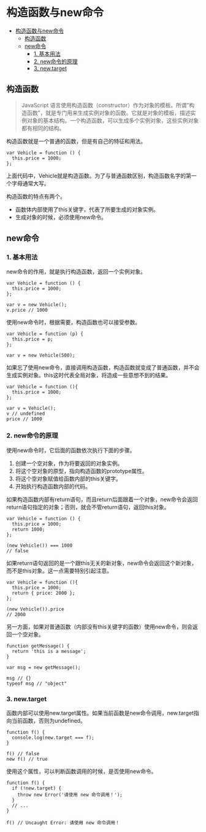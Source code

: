 # 构造函数与new命令

<!-- TOC -->

- [构造函数与new命令](#构造函数与new命令)
    - [构造函数](#构造函数)
    - [new命令](#new命令)
        - [1. 基本用法](#1-基本用法)
        - [2. new命令的原理](#2-new命令的原理)
        - [3. new.target](#3-newtarget)

<!-- /TOC -->

## 构造函数

> JavaScript 语言使用构造函数（constructor）作为对象的模板。所谓”构造函数”，就是专门用来生成实例对象的函数。它就是对象的模板，描述实例对象的基本结构。一个构造函数，可以生成多个实例对象，这些实例对象都有相同的结构。

构造函数就是一个普通的函数，但是有自己的特征和用法。

```obj
var Vehicle = function () {
  this.price = 1000;
};
```

上面代码中，Vehicle就是构造函数。为了与普通函数区别，构造函数名字的第一个字母通常大写。

构造函数的特点有两个。

- 函数体内部使用了this关键字，代表了所要生成的对象实例。
- 生成对象的时候，必须使用new命令。

## new命令

### 1. 基本用法

new命令的作用，就是执行构造函数，返回一个实例对象。

```obj
var Vehicle = function () {
  this.price = 1000;
};

var v = new Vehicle();
v.price // 1000
```

使用new命令时，根据需要，构造函数也可以接受参数。

```obj
var Vehicle = function (p) {
  this.price = p;
};

var v = new Vehicle(500);
```

如果忘了使用new命令，直接调用构造函数，构造函数就变成了普通函数，并不会生成实例对象。this这时代表全局对象，将造成一些意想不到的结果。

```obj
var Vehicle = function (){
  this.price = 1000;
};

var v = Vehicle();
v // undefined
price // 1000
```

### 2. new命令的原理

使用new命令时，它后面的函数依次执行下面的步骤。

1. 创建一个空对象，作为将要返回的对象实例。
2. 将这个空对象的原型，指向构造函数的prototype属性。
3. 将这个空对象赋值给函数内部的this关键字。
4. 开始执行构造函数内部的代码。

如果构造函数内部有return语句，而且return后面跟着一个对象，new命令会返回return语句指定的对象；否则，就会不管return语句，返回this对象。

```obj
var Vehicle = function () {
  this.price = 1000;
  return 1000;
};

(new Vehicle()) === 1000
// false
```

如果return语句返回的是一个跟this无关的新对象，new命令会返回这个新对象，而不是this对象。这一点需要特别引起注意。

```obj
var Vehicle = function (){
  this.price = 1000;
  return { price: 2000 };
};

(new Vehicle()).price
// 2000
```

另一方面，如果对普通函数（内部没有this关键字的函数）使用new命令，则会返回一个空对象。

```
function getMessage() {
  return 'this is a message';
}

var msg = new getMessage();

msg // {}
typeof msg // "object"
```

### 3. new.target

函数内部可以使用new.target属性。如果当前函数是new命令调用，new.target指向当前函数，否则为undefined。

```obj
function f() {
  console.log(new.target === f);
}

f() // false
new f() // true
```

使用这个属性，可以判断函数调用的时候，是否使用new命令。

```obj
function f() {
  if (!new.target) {
    throw new Error('请使用 new 命令调用！');
  }
  // ...
}

f() // Uncaught Error: 请使用 new 命令调用！
```